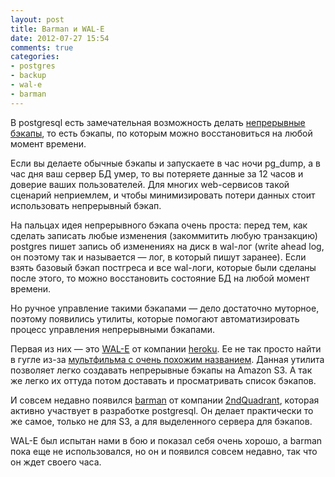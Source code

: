 ```yaml
---
layout: post
title: Barman и WAL-E
date: 2012-07-27 15:54
comments: true
categories:
- postgres
- backup
- wal-e
- barman
---
```


В postgresql есть замечательная возможность делать [непрерывные бэкапы](http://www.postgresql.org/docs/9.1/interactive/continuous-archiving.html),
то есть бэкапы, по которым можно восстановиться на любой момент времени.

Если вы делаете обычные бэкапы и запускаете в час ночи pg_dump, а в час дня ваш сервер БД умер, то вы потеряете данные за
12 часов и доверие ваших пользователей. Для многих web-сервисов такой сценарий неприемлем, и чтобы минимизировать потери
данных стоит использовать непрерывный бэкап.

<!-- more -->

На пальцах идея непрерывного бэкапа очень проста: перед тем, как сделать записать любые изменения (закоммитить любую
транзакцию) postgres пишет запись об изменениях на диск в wal-лог (write ahead log, он поэтому так и называется — лог, в
который пишут заранее). Если взять базовый бэкап постгреса и все wal-логи, которые были сделаны после этого, то можно
восстановить состояние БД на любой момент времени.

Но ручное управление такими бэкапами — дело достаточно муторное, поэтому появились утилиты, которые помогают
автоматизировать процесс управления непрерывными бэкапами.

Первая из них — это [WAL-E](https://github.com/heroku/WAL-E/) от компании [heroku](http://www.heroku.com/). Ее не так просто найти в гугле из-за
[мультфильма с очень похожим названием](http://adisney.go.com/disneyvideos/animatedfilms/wall-e/). Данная утилита
позволяет легко создавать непрерывные бэкапы на Amazon S3. А так же легко их оттуда потом доставать и просматривать
список бэкапов.

И совсем недавно появился [barman](http://www.pgbarman.org/) от компании [2ndQuadrant](http://www.2ndquadrant.com/),
которая активно участвует в разработке postgresql. Он делает практически то же самое, только не для S3, а для
выделенного сервера для бэкапов.

WAL-E был испытан нами в бою и показал себя очень хорошо, а barman пока еще не использовался, но он и появился совсем
недавно, так что он ждет своего часа.
